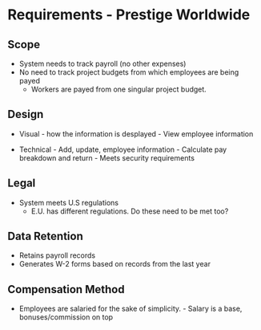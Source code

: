 # Requirements - Prestige Worldwide

## Scope

* System needs to track payroll (no other expenses)
* No need to track project budgets from which employees are being payed
	-  Workers are payed from one singular project budget.
    
## Design
* Visual - how the information is desplayed
        - View employee information
    
* Technical 
        - Add, update, employee information
        - Calculate pay breakdown and return
        - Meets security requirements
        

## Legal

* System meets U.S regulations
	- E.U. has different regulations. Do these need to be met too?
    


## Data Retention

* Retains payroll records
* Generates W-2 forms based on records from the last year

## Compensation Method

* Employees are salaried for the sake of simplicity.
        - Salary is a base, bonuses/commission on top
